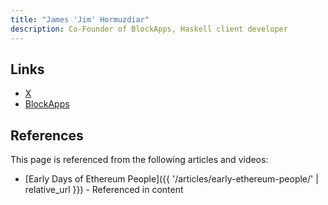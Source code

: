 ```yaml
---
title: "James 'Jim' Hormuzdiar"
description: Co-Founder of BlockApps, Haskell client developer
---
```


## Links

- [X](https://x.com/JamshidHormuz)
- [BlockApps](https://blockapps.net)

## References

This page is referenced from the following articles and videos:

- [Early Days of Ethereum People]({{ '/articles/early-ethereum-people/' | relative_url }}) - Referenced in content